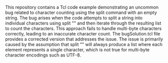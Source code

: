 This repository contains a Tcl code example demonstrating an uncommon bug related to character counting using the split command with an empty string. The bug arises when the code attempts to split a string into individual characters using split "" and then iterate through the resulting list to count the characters. This approach fails to handle multi-byte characters correctly, leading to an inaccurate character count. The bugSolution.tcl file provides a corrected version that addresses the issue.  The issue is primarily caused by the assumption that split "" will always produce a list where each element represents a single character, which is not true for multi-byte character encodings such as UTF-8.